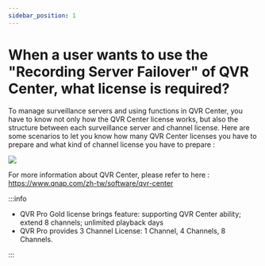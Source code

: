 ```yaml
---
sidebar_position: 1
---
```


# When a user wants to use the "Recording Server Failover" of QVR Center, what license is required?

To manage surveillance servers and using functions in QVR Center, you have to know not only how the QVR Center license works, but also the structure between each surveillance server and channel license. 
Here are some scenarios to let you know how many QVR Center licenses you have to prepare and what kind of channel license you have to prepare : 

![](/assets/Table.png)

For more information about QVR Center, please refer to here : https://www.qnap.com/zh-tw/software/qvr-center

:::info

- QVR Pro Gold license brings feature: supporting QVR Center ability; extend 8 channels; unlimited playback days
- QVR Pro provides 3 Channel License: 1 Channel, 4 Channels, 8 Channels.

:::